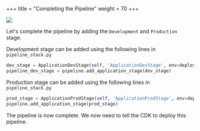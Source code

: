 +++
title = "Completing the Pipeline"
weight = 70
+++

![](/30-pipeline/70-complete-pipeline-stage/pipeline_user_stages.png)

Let's complete the pipeline by adding the `Development` and `Production` stage.

Development stage can be added using the following lines in `pipeline_stack.py` 

```python
dev_stage = ApplicationDevStage(self, 'ApplicationDevStage', env=deployment_env)
pipeline_dev_stage = pipeline.add_application_stage(dev_stage)
```

Production stage can be added using the following lines in `pipeline_stack.py` 

```python
prod_stage = ApplicationProdStage(self, 'ApplicationProdStage', env=deployment_env)
pipeline.add_application_stage(prod_stage)
```

The pipeline is now complete. We now need to tell the CDK to deploy this pipeline.


